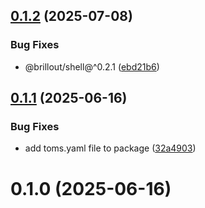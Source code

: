 ## [0.1.2](https://github.com/brillout/spellcheck/compare/v0.1.1...v0.1.2) (2025-07-08)


### Bug Fixes

* @brillout/shell@^0.2.1 ([ebd21b6](https://github.com/brillout/spellcheck/commit/ebd21b6e918b8b03ef4b8982dbd0e4e041dfb04e))



## [0.1.1](https://github.com/brillout/spellcheck/compare/v0.1.0...v0.1.1) (2025-06-16)


### Bug Fixes

* add toms.yaml file to package ([32a4903](https://github.com/brillout/spellcheck/commit/32a4903bddfcaea93faf5448ac5f299160afb241))



# 0.1.0 (2025-06-16)




